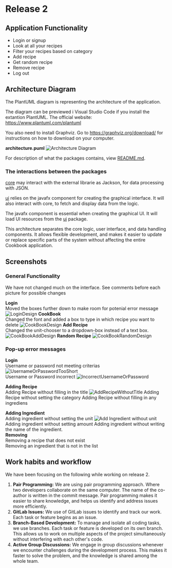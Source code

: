 # Release 2

## Application Functionality
 
- Login or signup
 - Look at all your recipes
 - Filter your recipes based on category
 - Add recipe
 - Get random recipe
 - Remove recipe
 - Log out

## Architecture Diagram
The PlantUML diagram is representing the architecture of the application.

The diagram can be previewed i Visual Studio Code if you install the extantion PlantUML. 
The official website: https://www.plantuml.com/plantuml

You also need to install Graphviz. Go to https://graphviz.org/download/ for instructions on how to download on your computer. 

**architecture.puml**
![Architecture Diagram](UIDesign/diagram.png)

For description of what the packages contains, view 
[README.md](README.md).
### The interactions between the packages
[core](cookbook/core/src/main/java/core) may interact with the external librarie as Jackson, for data processing with JSON. 

[ui](cookbook/ui) relies on the javafx component for creating the graphical interface. It will also interact with core, to fetch and display data from the logic.

The javafx component is essential when creating the graphical UI. It will load UI resources from the [ui](cookbook/ui) package.

This architecture separates the core logic, user interface, and data handling components. It allows flexible development, and makes it easier to update or replace specific parts of the system without affecting the entire Cookbook application.

 ## Screenshots

 ### General Functionality  
We have not changed much on the interface. See comments before each picture for possible changes

**Login**  
Moved the boxes further down to make room for potenial error message
![LoginDesign](UIDesign/Login2.PNG)
**CookBook**  
Changed the font and added a box to type in which recipe you want to delete
![CookBookDesign](UIDesign/CookBookMain2.PNG)
**Add Recipe**  
Changed the unit-chooser to a dropdown-box instead of a text box. 
![CookBookAddDesign](UIDesign/CookBookAdd2.PNG)
**Random Recipe**
![CookBookRandomDesign](UIDesign/CookBookRandom2.PNG)


 ### Pop-up error messages

 **Login**  
 Username or password not meeting criterias
![UsernameOrPasswordTooShort](UIErrorMessages/UsernameOrPassqordTooShort.png)  
Username or Password incorrect
![IncorrectUsernameOrPassword](UIErrorMessages/IncorrectUserInfo.png)

**Adding Recipe**  
Adding Recipe without filling in the title
![AddRecipeWithoutTitle](UIErrorMessages/AddRecipeWithoutTitle.png)
Adding Recipe without setting the category
Adding Recipe without filling in any ingrediens


**Adding Ingredient**  
Adding ingredient without setting the unit
![Add Ingredient without unit](UIErrorMessages/AddIngWithoutUnit.png)
Adding ingredient without setting amount
Adding ingredient without writing the name of the ingredient.  
**Removing**  
Removing a recipe that does not exist  
Removing an ingredient that is not in the list

## Work habits and workflow
We have been focusing on the following while working on release 2.  

1. **Pair Programming:** We are using pair programming approach. Where two developers collaborate on the same computer. The name of the co-author is written in the commit message. Pair programming makes it easier to share knowledge, and helps us identify and address issues more efficiently.
2. **GitLab Issues:** We use of GitLab issues to identify and track our work. Each task or feature begins as an issue.
3. **Branch-Based Development:** To manage and isolate all coding tasks, we use branches. Each task or feature is developed on its own branch. This allows us to work on multiple aspects of the project simultaneously without interfering with each other's code.
4. **Active Group Discussions:** We engage in group discussions whenever we encounter challenges during the development process. This makes it faster to solve the problem, and the knowledge is shared among the whole team.